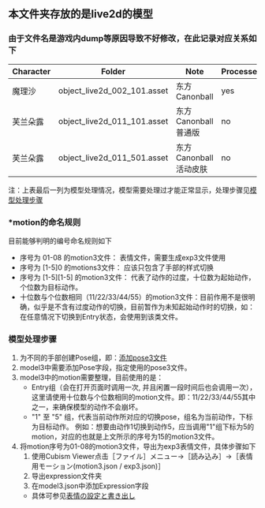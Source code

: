 ## 本文件夹存放的是live2d的模型

### 由于文件名是游戏内dump等原因导致不好修改，在此记录对应关系如下

| Character | Folder                      | Note             | Processed |
|-----------|-----------------------------|------------------|-----------|
| 魔理沙       | object_live2d_002_101.asset | 东方Canonball      | yes       |
| 芙兰朵露      | object_live2d_011_101.asset | 东方Canonball 普通版  | no        |
| 芙兰朵露       | object_live2d_011_501.asset | 东方Canonball 活动皮肤 | no        |

注：上表最后一列为模型处理情况，模型需要处理过才能正常显示，处理步骤见[模型处理步骤](#模型处理步骤)

### *motion的命名规则
目前能够判明的编号命名规则如下
- 序号为 01-08 的motion3文件： 表情文件，需要生成exp3文件使用
- 序号为 [1-5]0 的motions3文件： 应该只包含了手部的样式切换
- 序号为 [1-5][1-5] 的motion3文件： 代表了动作的过度，十位数为起始动作，个位数为目标动作。
- 十位数与个位数相同（11/22/33/44/55）的motion3文件：目前作用不是很明确，似乎是不含有过度动作的切换，目前暂作为未知起始动作时的切换，如：在任意情况下切换到Entry状态，会使用到该类文件。

### 模型处理步骤

1. 为不同的手部创建Pose组，即：[添加pose3文件](https://docs.live2d.com/cubism-editor-manual/pose-setting/?locale=ja)
2. model3中需要添加Pose字段，指定使用的pose3文件。
3. model3中的motion需要整理，目前使用的是：
   - Entry组（会在打开页面时调用一次, 并且闲置一段时间后也会调用一次），这里请使用十位数与个位数相同的motion文件。即：11/22/33/44/55其中之一，来确保模型的动作不会崩坏。
   - "1" 至 "5" 组，代表当前动作所对应的切换pose，组名为当前动作，下标为目标动作。 例如：想要由动作1切换到动作5，应当调用"1"组下标为5的motion，对应的也就是上文所示的序号为15的motion3文件。
4. 将motion序号为01-08的motion3文件，导出为exp3表情文件，具体步骤如下
   1. 使用Cubism Viewer点击［ファイル］メニュー→［読み込み］→［表情用モーション(motion3.json / exp3.json)］
   2. 导出expression文件夹
   3. 在model3.json中添加Expression字段
   - 具体可参见[表情の設定と書き出し](https://docs.live2d.com/cubism-editor-manual/setting-and-exporting-facial-expressions/)
